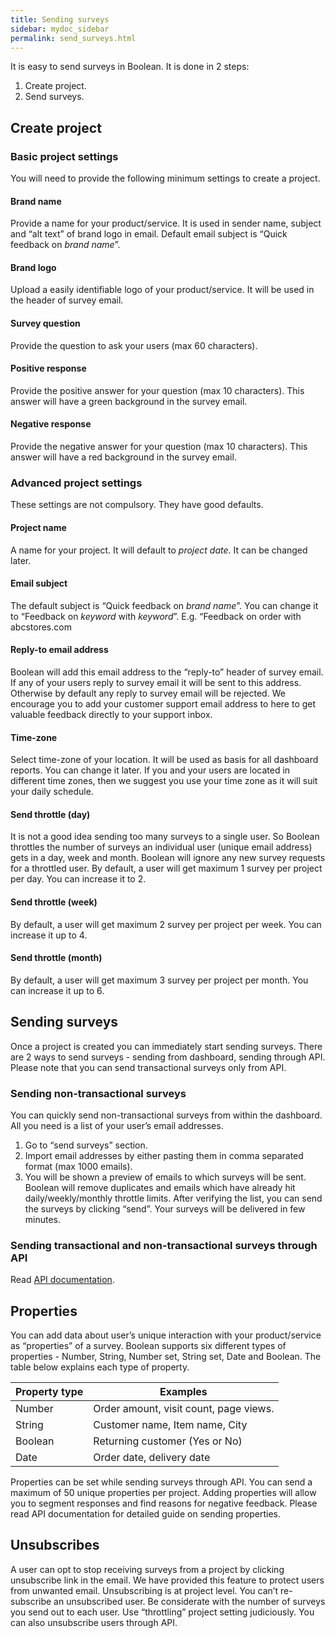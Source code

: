```yaml
---
title: Sending surveys
sidebar: mydoc_sidebar
permalink: send_surveys.html
---
```


It is easy to send surveys in Boolean. It is done in 2 steps:
1.	Create project.
2.	Send surveys.

## Create project

### Basic project settings

You will need to provide the following minimum settings to create a project. 

#### Brand name
	
Provide a name for your product/service. It is used in sender name, subject and “alt text” of brand logo in email. Default email subject is “Quick feedback on _brand name_”. 

#### Brand logo

Upload a easily identifiable logo of your product/service. It will be used in the header of survey email. 

#### Survey question

Provide the question to ask your users (max 60 characters).

#### Positive response

Provide the positive answer for your question (max 10 characters). This answer will have a green background in the survey email.

#### Negative response

Provide the negative answer for your question (max 10 characters). This answer will have a red background in the survey email.

### Advanced project settings

These settings are not compulsory. They have good defaults.
#### Project name

A name for your project. It will default to _project date_. It can be changed later.

#### Email subject

The default subject is “Quick feedback on _brand name_”. You can change it to “Feedback on _keyword_ with _keyword_”. E.g. “Feedback on order with abcstores.com

#### Reply-to email address

Boolean will add this email address to the “reply-to” header of survey email. If any of your users reply to survey email it will be sent to this address. Otherwise by default any reply to survey email will be rejected. We encourage you to add your customer support email address to here to get valuable feedback directly to your support inbox.

#### Time-zone

Select time-zone of your location. It will be used as basis for all dashboard reports. You can change it later. If you and your users are located in different time zones, then we suggest you use your time zone as it will suit your daily schedule. 

#### Send throttle (day)

It is not a good idea sending too many surveys to a single user. So Boolean throttles the number of surveys an individual user (unique email address) gets in a day, week and month. Boolean will ignore any new survey requests for a throttled user. By default, a user will get maximum 1 survey per project per day. You can increase it to 2. 

#### Send throttle (week)

By default, a user will get maximum 2 survey per project per week. You can increase it up to 4.

#### Send throttle (month)

By default, a user will get maximum 3 survey per project per month. You can increase it up to 6.

## Sending surveys

Once a project is created you can immediately start sending surveys. There are 2 ways to send surveys - sending from dashboard, sending through API. Please note that you can send transactional surveys only from API.

### Sending non-transactional surveys

You can quickly send non-transactional surveys from within the dashboard. All you need is a list of your user’s email addresses. 
1.	Go to “send surveys” section.
2.	Import email addresses by either pasting them in comma separated format (max 1000 emails).
3.	You will be shown a preview of emails to which surveys will be sent. Boolean will remove duplicates and emails which have already hit daily/weekly/monthly throttle limits. After verifying the list, you can send the surveys by clicking “send”. Your surveys will be delivered in few minutes.


### Sending transactional and non-transactional surveys through API

Read [API documentation](/v1_introduction.html).

## Properties

You can add data about user’s unique interaction with your product/service as “properties” of a survey. Boolean supports six different types of properties - Number, String, Number set, String set, Date and Boolean. The table below explains each type of property.

|Property type|Examples|
|-------------|--------|
|Number|Order amount, visit count, page views.|
|String|Customer name, Item name, City|
|Boolean|Returning customer (Yes or No)|
|Date|Order date, delivery date|

Properties can be set while sending surveys through API. You can send a maximum of 50 unique properties per project. Adding properties will allow you to segment responses and find reasons for negative feedback. Please read API documentation for detailed guide on sending properties.

## Unsubscribes

A user can opt to stop receiving surveys from a project by clicking unsubscribe link in the email. We have provided this feature to protect users from unwanted email. Unsubscribing is at project level. You can’t re-subscribe an unsubscribed user. Be considerate with the number of surveys you send out to each user. Use “throttling” project setting judiciously. You can also unsubscribe users through API.

